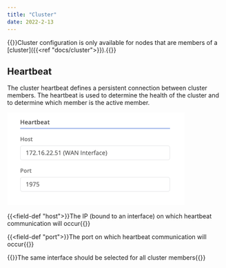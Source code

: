 ```yaml
---
title: "Cluster"
date: 2022-2-13
---
```


{{<alert>}}Cluster configuration is only available for nodes that are members of a [cluster]({{<ref "docs/cluster">}}).{{</alert>}}

## Heartbeat

The cluster heartbeat defines a persistent connection between cluster members. The heartbeat is used to determine the health of the cluster and to determine which member is the active member.

![img](heartbeat.png)

{{<field-def "host">}}The IP (bound to an interface) on which heartbeat communication will occur{{</field-def>}}

{{<field-def "port">}}The port on which heartbeat communication will occur{{</field-def>}}

{{<alert>}}The same interface should be selected for all cluster members{{</alert>}}
